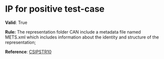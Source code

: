 # IP for positive test-case

**Valid**:  True

**Rule:**  The representation folder CAN include a metadata file named METS.xml which includes information about the identity and structure of the representation;

**Reference**: [CSIPSTR10](https://dilcisboard.github.io/E-ARK-CSIP/specification/implementation/structure/#CSIPSTR12)

